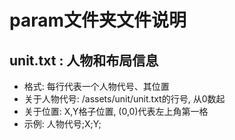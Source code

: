 # param文件夹文件说明

## unit.txt : 人物和布局信息

* 格式: 每行代表一个人物代号、其位置
* 关于人物代号: /assets/unit/unit.txt的行号, 从0数起
* 关于位置: X,Y格子位置, (0,0)代表左上角第一格
* 示例: 人物代号;X;Y;

